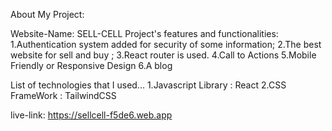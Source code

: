 About My Project:

Website-Name: SELL-CELL
Project's features and functionalities:
1.Authentication system added for security of some information;
2.The best website for sell and buy ;
3.React router is used.
4.Call to Actions
5.Mobile Friendly or Responsive Design
6.A blog


List of technologies that I used...
1.Javascript Library : React
2.CSS FrameWork : TailwindCSS

live-link: https://sellcell-f5de6.web.app
